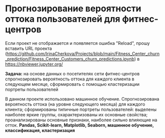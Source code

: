 # Прогнозирование вероятности оттока пользователей для фитнес-центров

Если проект не отображается и появляется ошибка "Reload", прошу вставить URL проекта (https://github.com/IrinaCherkova/Projects/blob/main/Fitness_Center_churn_prediction/Fitness_Center_Customers_churn_predictions.ipynb) в https://nbviewer.jupyter.org/

 <b>Задача:</b> на основе данных о посетителях сети фитнес-центров спрогнозировать вероятность оттока для каждого клиента в следующем месяце, сформировать с помощью кластеризации портреты пользователей


В данном проекте использовано машинное обучение. Спрогнозирована вероятность
оттока (на уровне следующего месяца) для каждого клиента; сформированы типичные
портреты пользователей: выделены наиболее яркие группы, охарактеризованы их
основные свойства; проанализированы основные признаки, наиболее сильно влияющие
на отток. 
<b>Pandas, Scikit-learn, Matplotlib, Seaborn, машинное обучение, классификация, кластеризация </b>
